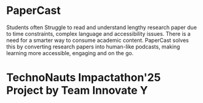 # PaperCast
Students often Struggle to read and understand lengthy research paper due to time constraints, complex language and accessibility issues. There is a need for a smarter way to consume academic content. PaperCast solves this by converting research papers into human-like podcasts, making learning more accessible, engaging and on the go.

# TechnoNauts Impactathon'25 Project by Team Innovate Y
